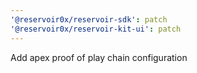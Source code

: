 ```yaml
---
'@reservoir0x/reservoir-sdk': patch
'@reservoir0x/reservoir-kit-ui': patch
---
```


Add apex proof of play chain configuration
